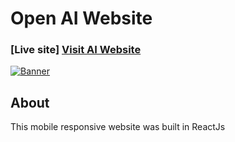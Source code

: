 # Open AI Website

### [Live site] <a href="https://tinyurl.com/ai-gpt3" target="_blank">Visit AI Website</a>
<a href="https://ibb.co/G37qQDV"><img src="https://i.ibb.co/fGMsdWC/Banner.png" alt="Banner" border="0"></a> 

## About 
This mobile responsive website was built in ReactJs





